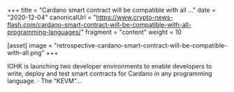 +++
title = "Cardano smart contract will be compatible with all ..."
date = "2020-12-04"
canonicalUrl = "https://www.crypto-news-flash.com/cardano-smart-contract-will-be-compatible-with-all-programming-languages/"
fragment = "content"
weight = 10

[asset]
    image = "retrospective-cardano-smart-contract-will-be-compatible-with-all.png"
+++

IOHK is launching two developer environments to enable developers to write, 
deploy and test smart contracts for Cardano in any programming language. · 
The “KEVM”...
